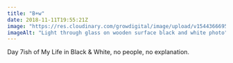 ```yaml
---
title: "B+w"
date: 2018-11-11T19:55:21Z
image: "https://res.cloudinary.com/growdigital/image/upload/v1544366695/pattern-PxMPSmG3.jpg"
imageAlt: "Light through glass on wooden surface black and white photo"
---
```


Day 7ish of My Life in Black & White, no people, no explanation.

